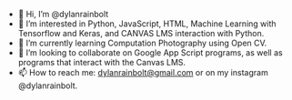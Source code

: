 - 👋 Hi, I’m @dylanrainbolt
- 👀 I’m interested in Python, JavaScript, HTML, Machine Learning with Tensorflow and Keras, and CANVAS LMS interaction with Python.
- 🌱 I’m currently learning Computation Photography using Open CV.
- 💞️ I’m looking to collaborate on Google App Script programs, as well as programs that interact with the Canvas LMS. 
- 📫 How to reach me: dylanrainbolt@gmail.com or on my instagram @dylanrainbolt.

<!---
dylanrainbolt/dylanrainbolt is a ✨ special ✨ repository because its `README.md` (this file) appears on your GitHub profile.
You can click the Preview link to take a look at your changes.
--->
